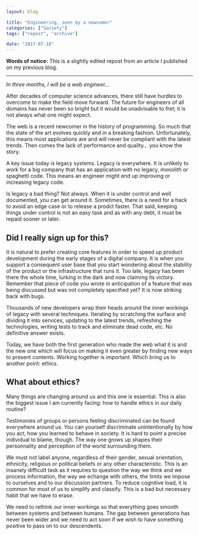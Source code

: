 ```yaml
---
layout: blog

title: "Engineering, seen by a newcomer"
categories: ["Society"]
tags: ["repost", "archive"]

date: "2017-07-18"
---
```


**Words of notice:** This is a slightly edited repost from an article I published on my previous blog.

***

_In three months, I will be a web engineer…_

After decades of computer science advances, there still have hurdles to overcome to make the field move forward. The
future for engineers of all domains has never been so bright but it would be unadvisable to fret; it is not always what
one might expect.

<!-- READ MORE -->

The web is a recent newcomer in the history of programming. So much that the state of the art evolves quickly and in a
breaking fashion. Unfortunately, this means most applications are and will never be compliant with the latest trends.
Then comes the lack of performance and quality… you know the story.

A key issue today is legacy systems. Legacy is everywhere. It is unlikely to work for a big company that has an
application with no legacy, monolith or spaghetti code. This means an engineer might end up improving or increasing
legacy code.

Is legacy a bad thing? Not always. When it is under control and well documented, you can get around it. Sometimes, there
is a need for a hack to avoid an edge case or to release a prodct faster. That said, keeping things under control is not
an easy task and as with any debt, it must be repaid sooner or later.

## Did I really sign up for this?

It is natural to prefer creating core features in order to speed up product development during the early stages of a
digital company. It is when you support a consequent user base that you start wondering about the stability of the
product or the infrastructure that runs it. Too late, legacy has been there the whole time, lurking in the dark and now
claiming its victory. Remember that piece of code you wrote in anticipation of a feature that was being discussed but
was not completely specified yet? It is now striking back with bugs.

Thousands of new developers wrap their heads around the inner workings of legacy with several techniques. Iterating by
scratching the surface and dividing it into services, updating to the latest trends, refreshing the technologies,
writing tests to track and eliminate dead code, etc. No definitive answer exists.

Today, we have both the first generation who made the web what it is and the new one which will focus on making it even
greater by finding new ways to present contents. Working together is important. Which bring us to another point: ethics.

## What about ethics?

Many things are changing around us and this one is essential. This is also the biggest issue I am currently facing: how
to handle ethics in our daily routine?

Testimonies of groups or persons feeling discriminated can be found everywhere around us. You can yourself discriminate
unintentionally by how you act, how you learned to behave in society. It is hard to point a precise individual to blame,
though. The way one grows up shapes their personnality and perception of the world surrounding them.

We must not label anyone, regardless of their gender, sexual orientation, ethnicity, religious or political beliefs or
any other characteristic. This is an insanely difficult task as it requires to question the way we think and we process
information, the way we echange with others, the limits we impose to ourselves and to our discussion partners. To reduce
cognitive load, it is common for most of us to simplify and classify. This is a bad but necessary habit that we have to
erase.

We need to rethink our inner workings so that everything goes smooth between systems and between humans. The gap between
generations has never been wider and we need to act soon if we wish to have something positive to pass on to our
descendents.
